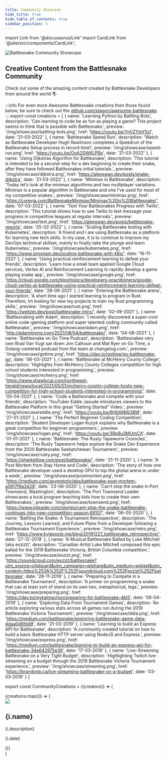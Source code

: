 ```yaml
---
title: Community Showcase
hide_title: true
hide_table_of_contents: true
sidebar_position: 3
---
```


import Link from '@docusaurus/Link'
import CardLink from '@site/src/components/CardLink';


![Battlesnake Community Showcase](/img/showcase/showcase_banner.png)

## Creative Content from the Battlesnake Community

Check out some of the amazing content created by Battlesnake Developers from around the world 🌎

:::info
For even more *Awesome* Battlesnake creations then those found below, be sure to check out the [github.com/xtagon/awesome-battlesnake](https://github.com/xtagon/awesome-battlesnake).
:::
export const creations = [
  {
    name: 'Learning Python by Battling Bots', 
    description: 'Can learning to code be as fun as playing a game? This project seems to think that is possible with Battlesnake.',
    preview: '/img/showcase/battling-bots.png',
    href: 'https://youtu.be/YnVZYIoY5zI',
    date: '21-03-2022'
  },
  {
    name: 'Battlesnake Speed Run', 
    description: 'Watch as Battlesnake Developer Hugh Rawlinson completes a Speedrun of the Battlesnake Setup process in record time!',
    preview: '/img/showcase/speed-run.png',
    href: 'https://youtu.be/OoA2SWKLPRo',
    date: '21-03-2022'
  },
    {
    name: 'Using Dijkstras Algorithm for Battlesnake', 
    description: 'This tutorial is intended to be a second-step for a dev beginning to create their snake, after they have followed Battlesnakes initial tutorials.',
    preview: '/img/showcase/dijkstra.png',
    href: 'https://alexswan.dev/posts/snake-dijkstra',
    date: '21-03-2022'
  },
      {
    name: 'Minimax in Battlesnake', 
    description: 'Today let’s look at the minimax algorithms and two multiplayer variations. Minimax is a popular algorithm in Battlesnake and one I’ve used for most of my competitive snakes.',
    preview: '/img/showcase/minimax.png',
    href: 'https://coreyja.com/BattlesnakeMinimax/Minimax%20in%20Battlesnake/',
    date: '07-03-2022'
  },
        {
    name: 'Text Your Battlesnakes Progress with Twilio', 
    description: 'This tutorial shows how to use Twilio to text message your progress in competitive leagues at regular intervals.',
    preview: '/img/showcase/text.png',
    href: 'https://alexswan.dev/posts/battlesnake-reports',
    date: '25-02-2022'
  },
          {
    name: 'Scaling Battlesnake testing with Kubernetes', 
    description: 'A friend and I are using Battlesnake as a platform for learning new tech skills. In my case, it is to continue to improve my DevOps technical skillset, mainly to finally take the plunge and learn Kubernetes.',
    preview: '/img/showcase/kubernetes.png',
    href: 'https://www.simonam.dev/scaling-battlesnake-with-k8s/',
    date: '16-11-2021'
  },
            {
    name: 'Using practical reinforcement learning to defeat your friends', 
    description: 'Learn how a small team applied Google Cloud services, Vertex AI and Reinforcement Learning to rapidly develop a game playing snake app.',
    preview: '/img/showcase/google.png',
    href: 'https://cloud.google.com/blog/topics/developers-practitioners/google-cloud-vertex-ai-battlesnake-using-practical-reinforcement-learning-defeat-your-friends',
    date: '28-09-2021'
  },
     {
    name: 'Entering the Battlesnake arena', 
    description: 'A short time ago I started learning to program in Rust. Therefore, Im looking for new toy projects to train my Rust programming skills.',
    preview: '/img/showcase/rust.png',
    href: 'https://weitzel.dev/post/battlesnake-intro/',
    date: '02-09-2021'
  },
       {
    name: 'Battlesnaking with Adam', 
    description: 'I recently discovered a super-cool online code-gaming platform and super talented coding community called Battlesnake.',
    preview: '/img/showcase/adam.png',
    href: 'http://adamloving.com/2021/08/04/battlesnake/',
    date: '04-08-2021'
  },
    {
    name: 'Battlesnake on Go Time Podcast', 
    description: 'Battlesnakes very own Brad Van Vugt sat down Jon Calhoun and Mat Ryer on Go Time, a Golang-centered podcast from the team at changelog.com.',
    preview: '/img/showcase/gotime.png',
    href: 'https://dev.to/gotime/go-battlesnake-go',
    date: '06-03-2021'
  },
      {
    name: 'Battlesnake at McHenry County College', 
    description: 'Highlights from McHenry County Colleges competition for high school students interested in programming.',
    preview: '/img/showcase/mchenry.png',
    href: 'https://www.shawlocal.com/northwest-herald/news/local/2021/05/01/mchenry-county-college-hosts-new-competition-for-high-school-students-interested-in-programming/',
    date: '05-04-2021'
  },
       {
    name: 'Code a Battlesnake and compete with your friends', 
    description: 'YouTuber Eddie Jaoude introduces viewers to the Battlesnake Platform in this great "Getting Started" Video.',
    preview: '/img/showcase/eddie.png',
    href: 'https://youtu.be/6Hb69Mji38M',
    date: '27-01-2021'
  },
         {
    name: 'The Perfect Beginner Coding Competition', 
    description: 'Student Developer Logan Kuzyk explains why Battlesnake is a great competition for beginner programmers.',
    preview: '/img/showcase/logan.png',
    href: 'https://youtu.be/3Rp8u3MUmCA',
    date: '01-01-2021'
  },
          {
    name: 'Battlesnake: The Rusty Tapeworm Cronicles', 
    description: 'The Rusty Tapeworm helps explore the Snake Dev Experience from the 2020 Battlesnake Saskatchewan Tournament.',
    preview: '/img/showcase/rusty.png',
    href: 'https://sharkpillow.com/post/battlesnake/',
    date: '21-11-2020'
  },
            {
    name: 'A Post Mortem from Stay Home and Code', 
    description: 'The story of how one Battlesnake developer used a desktop GPU to top the global arena in under a week.',
    preview: '/img/showcase/postmortem.png',
    href: 'https://medium.com/asymptoticlabs/battlesnake-post-mortem-a5917f9a3428',
    date: '23-06-2020'
  },
              {
    name: 'Can’t stop the snake in Port Townsend, Washington', 
    description: 'The Port Townsend Leader showcases a local program teaching kids how to create their own Battlesnakes.',
    preview: '/img/showcase/townsend.png',
    href: 'https://www.ptleader.com/stories/cant-stop-the-snake-battlesnake-continues-into-new-competition-season,69107',
    date: '06-05-2020'
  },
                {
    name: 'Battling the Snake: A Tournament Retrospective', 
    description: 'The Journey, Lessons Learned, and Future Plans from a Developer following a Battlesnake Tournament Experience.',
    preview: '/img/showcase/retro.png',
    href: 'https://www.kylepoole.me/blog/20191227_battlesnake_retrospective/',
    date: '27-12-2019'
  },
                  {
    name: 'A Musical Battlesnake Ballad by Luke Mitchell (aka exzizt)', 
    description: 'Canadian Artist Luke Mitchell composed this epic ballad for the 2019 Battlesnake Victoria, British Columbia competition.',
    preview: '/img/showcase/exzizt.png',
    href: 'https://soundcloud.com/exzizt/battlesnake?utm_source=clipboard&utm_campaign=wtshare&utm_medium=widget&utm_content=https%253A%252F%252Fsoundcloud.com%252Fexzizt%252Fbattlesnake',
    date: '28-11-2019'
  },
                    {
    name: 'Preparing to Compete in a Battlesnake Tournament', 
    description: 'A primer on programming a snake that can at least sort of stand on its own two, metaphorical, legs.',
    preview: '/img/showcase/preparing.png',
    href: 'https://dev.to/mykalmachon/preparing-for-battlesnake-4bl5',
    date: '09-04-2019'
  },
   {
    name: 'Exploring Data From Tournament Games', 
    description: 'An article exploring various stats across all games run during the 2019 Battlesnake Victoria Tournament.',
    preview: '/img/showcase/data.png',
    href: 'https://medium.com/battlesnake/exploring-battlesnake-game-data-4daa0d9fdd9',
    date: '21-03-2019'
  },
     {
    name: 'Learning to build an Express API for Battlesnake', 
    description: 'A community created tutorial on how to build a basic Battlesnake HTTP server using NodeJS and Express.',
    preview: '/img/showcase/express.png',
    href: 'https://medium.com/battlesnake/learning-to-build-an-express-api-for-battlesnake-34e642975e39',
    date: '17-03-2019'
  },
     {
    name: 'Live-Streaming Battlesnake on a Very Tight Budget', 
    description: 'Highlighting Twitch live-streaming on a budget through the 2019 Battlesnake Victoria Tournament experience.',
    preview: '/img/showcase/streaming.png',
    href: 'https://brandonb.ca/live-streaming-battlesnake-on-a-budget',
    date: '03-03-2019'
  }
]


export const CommunityCreations = ({creators}) => (
  <div className="row">
    {creations.map((i) => (
      <div key={i.name} className="col col--4">
        <CardLink to={i.href} bodyStyle={{flexWrap: 'wrap', display: 'flex', alignItems: 'center', gap: '10px' }}>
          <img src={i.preview} style={{width: '100%'}} />
          <div style={{ width: '100%', alignItems: 'center', gap: '1px' }}>
          <h2 style={{ width:'100%', textAlign:'center' }}>{i.name}</h2>
          <p style={{ width:'100%', textAlign:'center' }}>{i.description}</p>
          <p style={{ width:'100%', textAlign:'center', fontStyle: 'italic', color:'#979797', fontSize:'0.75rem' }}>{i.date}</p>
        </div>
        </CardLink> 
      </div>
    ))}
  </div>
)

<CommunityCreations creators={creations} />
